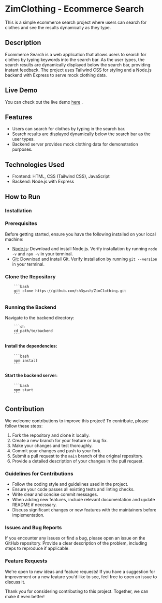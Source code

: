 # ZimClothing - Ecommerce Search

This is a simple ecommerce search project where users can search for clothes and see the results dynamically as they type.

## Description

Ecommerce Search is a web application that allows users to search for clothes by typing keywords into the search bar. As the user types, the search results are dynamically displayed below the search bar, providing instant feedback. The project uses Tailwind CSS for styling and a Node.js backend with Express to serve mock clothing data.

## Live Demo

You can check out the live demo [here](#) .

## Features

- Users can search for clothes by typing in the search bar.
- Search results are displayed dynamically below the search bar as the user types.
- Backend server provides mock clothing data for demonstration purposes.

## Technologies Used

- Frontend: HTML, CSS (Tailwind CSS), JavaScript
- Backend: Node.js with Express

## How to Run

### Installation

### Prerequisites
Before getting started, ensure you have the following installed on your local machine:

- [Node.js](https://nodejs.org/): Download and install Node.js. Verify installation by running `node -v` and `npm -v` in your terminal.
- [Git](https://git-scm.com/): Download and install Git. Verify installation by running `git --version` in your terminal.

### Clone the Repository
        ```bash 
        git clone https://github.com/sh3yash/ZimClothing.git
        ```

### Running the Backend

Navigate to the backend directory:

        ```sh
        cd path/to/backend
        ```
#### Install the dependencies:
        ```bash
        npm install
        ```
#### Start the backend server:
        ```bash
        npm start
        ```

        


## Contribution

We welcome contributions to improve this project! To contribute, please follow these steps:

1. Fork the repository and clone it locally.
2. Create a new branch for your feature or bug fix.
3. Make your changes and test thoroughly.
4. Commit your changes and push to your fork.
5. Submit a pull request to the `main` branch of the original repository.
6. Provide a detailed description of your changes in the pull request.

### Guidelines for Contributions

- Follow the coding style and guidelines used in the project.
- Ensure your code passes all existing tests and linting checks.
- Write clear and concise commit messages.
- When adding new features, include relevant documentation and update README if necessary.
- Discuss significant changes or new features with the maintainers before implementation.

### Issues and Bug Reports

If you encounter any issues or find a bug, please open an issue on the GitHub repository. Provide a clear description of the problem, including steps to reproduce if applicable.

### Feature Requests

We're open to new ideas and feature requests! If you have a suggestion for improvement or a new feature you'd like to see, feel free to open an issue to discuss it.

Thank you for considering contributing to this project. Together, we can make it even better!



